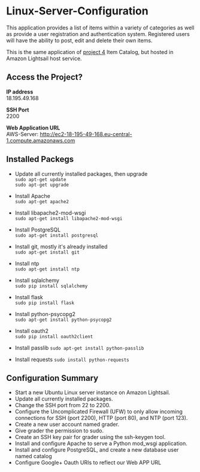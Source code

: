 # Linux-Server-Configuration

This application provides a list of items within a variety of categories as well as provide a user registration and authentication system. Registered users will have the ability to post, edit and delete their own items.

This is the same application of [project 4](https://github.com/H-Wardak/item-catalog) Item Catalog, but hosted in Amazon Lightsail host service.

## Access the Project?
**IP address**  
18.195.49.168  

**SSH Port**  
2200

**Web Application URL**  
AWS-Server: http://ec2-18-195-49-168.eu-central-1.compute.amazonaws.com

## Installed Packegs
- Update all currently installed packages, then upgrade  
``` sudo apt-get update ```  
``` sudo apt-get upgrade ```

- Install Apache  
``` sudo apt-get apache2 ```

- Install libapache2-mod-wsgi  
``` sudo apt-get install libapache2-mod-wsgi ```

- Install PostgreSQL  
``` sudo apt-get install postgresql ```

- Install git, mostly it's already installed  
``` sudo apt-get install git ```

- Install ntp  
``` sudo apt-get install ntp ```

- Install sqlalchemy  
``` sudo pip install sqlalchemy  ```

- Install flask  
``` sudo pip install flask  ```

- Install python-psycopg2  
``` sudo apt-get install python-psycopg2 ```

- Install oauth2  
``` sudo pip install oauth2client ```

- Install passlib
``` sudo apt-get install python-passlib ```

- Install requests
``` sudo install python-requests ```

## Configuration Summary
- Start a new Ubuntu Linux server instance on Amazon Lightsail.
- Update all currently installed packages.
- Change the SSH port from 22 to 2200. 
- Configure the Uncomplicated Firewall (UFW) to only allow incoming connections for SSH (port 2200), HTTP (port 80), and NTP (port 123).
- Create a new user account named grader.
- Give grader the permission to sudo.
- Create an SSH key pair for grader using the ssh-keygen tool.
- Install and configure Apache to serve a Python mod_wsgi application.
- Install and configure PostgreSQL, and create a new database user named catalog 
- Configure Google+ Oauth URIs to reflect our Web APP URL






